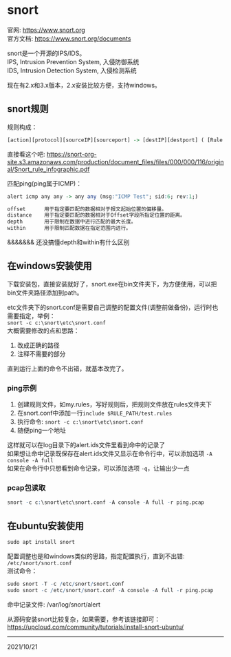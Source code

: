 # snort

官网: https://www.snort.org  
官方文档: https://www.snort.org/documents  

snort是一个开源的IPS/IDS。  
IPS, Intrusion Prevention System, 入侵防御系统  
IDS, Intrusion Detection System, 入侵检测系统  

现在有2.x和3.x版本，2.x安装比较方便，支持windows。  


## snort规则
规则构成：  
```r
[action][protocol][sourceIP][sourceport] -> [destIP][destport] ( [Rule options] )
```
直接看这个吧: https://snort-org-site.s3.amazonaws.com/production/document_files/files/000/000/116/original/Snort_rule_infographic.pdf  

匹配ping(ping属于ICMP)：  
```r
alert icmp any any -> any any (msg:"ICMP Test"; sid:6; rev:1;)
```

```r
offset      用于指定要匹配的数据相对于报文起始位置的偏移量。
distance    用于指定要匹配的数据相对于Offset字段所指定位置的距离。
depth       用于限制在数据中进行匹配的最大长度。
within      用于限制匹配数据在指定范围内进行。
```
&&&&&&& 还没搞懂depth和within有什么区别  


## 在windows安装使用
下载安装包，直接安装就好了，snort.exe在bin文件夹下，为方便使用，可以把bin文件夹路径添加到path。  

etc文件夹下的snort.conf是需要自己调整的配置文件(调整前做备份)，运行时也需要指定，举例：  
`snort -c c:\snort\etc\snort.conf`  
大概需要修改的点和思路：  
1. 改成正确的路径
2. 注释不需要的部分

直到运行上面的命令不出错，就基本改完了。  

### ping示例
1. 创建规则文件，如my.rules，写好规则后，把规则文件放在rules文件夹下  
2. 在snort.conf中添加一行`include $RULE_PATH/test.rules`  
3. 执行命令: `snort -c c:\snort\etc\snort.conf`
4. 随便ping一个地址

这样就可以在log目录下的alert.ids文件里看到命中的记录了  
如果想让命中记录既保存在alert.ids文件又显示在命令行中，可以添加选项 `-A console -A full`  
如果在命令行中只想看到命令记录，可以添加选项 `-q`，让输出少一点  

### pcap包读取  
```r
snort -c c:\snort\etc\snort.conf -A console -A full -r ping.pcap
```


## 在ubuntu安装使用
```r
sudo apt install snort
```

配置调整也是和windows类似的思路，指定配置执行，直到不出错: `/etc/snort/snort.conf`  
测试命令：  
```r
sudo snort -T -c /etc/snort/snort.conf
sudo snort -c /etc/snort/snort.conf -A console -A full -r ping.pcap
```
命中记录文件: /var/log/snort/alert  

从源码安装snort比较复杂，如果需要，参考该链接即可：  
https://upcloud.com/community/tutorials/install-snort-ubuntu/  


---
2021/10/21  
